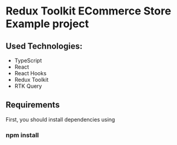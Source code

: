 # Redux Toolkit ECommerce Store Example project

## Used Technologies:

- TypeScript
- React 
- React Hooks
- Redux Toolkit
- RTK Query

## Requirements

First, you should install dependencies using 
### npm install